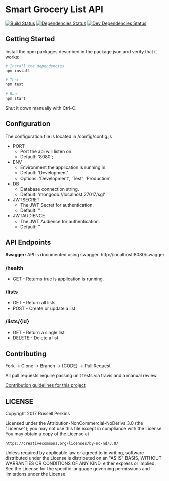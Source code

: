 # Smart Grocery List API

[![Build Status](https://travis-ci.org/SmartGroceryList/api.svg?branch=master)](https://travis-ci.org/SmartGroceryList/api)
[![Dependencies Status](https://david-dm.org/SmartGroceryList/api.svg)](https://david-dm.org/SmartGroceryList/api)
[![Dev Dependencies Status](https://david-dm.org/SmartGroceryList/api/dev-status.svg)](https://david-dm.org/SmartGroceryList/api)


## Getting Started

Install the npm packages described in the package.json and verify that it works:

```bash
# Install the dependencies
npm install

# Test
npm test

# Run
npm start
```

Shut it down manually with Ctrl-C.

## Configuration
The configuration file is located in /config/config.js
- PORT
  - Port the api will listen on.
  - Default: '8080';
- ENV
  - Environment the application is running in.
  - Default: 'Development'
  - Options: 'Development', 'Test', 'Production'
- DB
  - Database connection string.
  - Default: 'mongodb://localhost:27017/sgl'
- JWTSECRET
  - The JWT Secret for authentication.
  - Default: ''
- JWTAUDIENCE
  - The JWT Audience for authentication.
  - Default: ''


## API Endpoints

**Swagger:** API is documented using swagger. http://localhost:8080/swagger

### /health
- GET - Returns true is application is running.

### /lists
- GET - Return all lists
- POST - Create or update a list

### /lists/{id}
- GET - Return a single list
- DELETE - Delete a list


## Contributing

Fork -> Clone -> Branch -> {CODE} -> Pull Request

All pull requests require passing unit tests via travis and a manual review.

[Contribution guidelines for this project](CONTRIBUTING.md)

## LICENSE
Copyright 2017 Russell Perkins

Licensed under the Attribution-NonCommercial-NoDerivs 3.0 (the "License");
you may not use this file except in compliance with the License.
You may obtain a copy of the License at

    https://creativecommons.org/licenses/by-nc-nd/3.0/

Unless required by applicable law or agreed to in writing, software
distributed under the License is distributed on an "AS IS" BASIS,
WITHOUT WARRANTIES OR CONDITIONS OF ANY KIND, either express or implied.
See the License for the specific language governing permissions and
limitations under the License.
